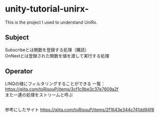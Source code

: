 # unity-tutorial-unirx-
This is the project I used to understand UniRx.   


## Subject
Subscribeとは関数を登録する処理（購読）  
OnNextとは登録された関数を値を渡して実行する処理  


## Operator
LINQの様にフィルタリングすることができる
一覧：https://qiita.com/toRisouP/items/3cf1c9be3c37e7609a2f  
また一連の処理をストリームと呼ぶ

##
参考にしたサイト
https://qiita.com/toRisouP/items/2f1643e344c741dd94f8
